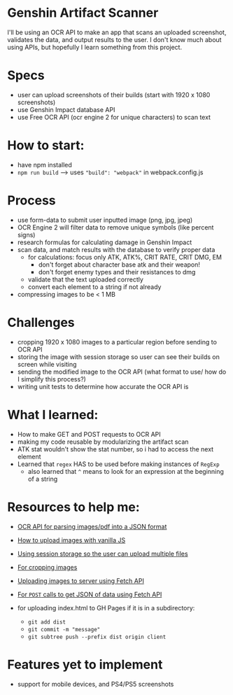 # Genshin Artifact Scanner

I'll be using an OCR API to make an app that scans an uploaded screenshot, validates the data, and output results to the user. I don't know much about using APIs, but hopefully I learn something from this project.

# Specs

- user can upload screenshots of their builds (start with 1920 x 1080 screenshots)
- use Genshin Impact database API
- use Free OCR API (ocr engine 2 for unique characters) to scan text

# How to start:

- have npm installed
- `npm run build` --> uses `"build": "webpack"` in webpack.config.js

# Process

- use form-data to submit user inputted image (png, jpg, jpeg)
- OCR Engine 2 will filter data to remove unique symbols (like percent signs)
- research formulas for calculating damage in Genshin Impact
- scan data, and match results with the database to verify proper data
  - for calculations: focus only ATK, ATK%, CRIT RATE, CRIT DMG, EM
    - don't forget about character base atk and their weapon!
    - don't forget enemy types and their resistances to dmg
  - validate that the text uploaded correctly
  - convert each element to a string if not already
- compressing images to be < 1 MB

# Challenges

- cropping 1920 x 1080 images to a particular region before sending to OCR API
- storing the image with session storage so user can see their builds on screen while visiting
- sending the modified image to the OCR API (what format to use/ how do I simplify this process?)
- writing unit tests to determine how accurate the OCR API is

# What I learned:

- How to make GET and POST requests to OCR API
- making my code reusable by modularizing the artifact scan
- ATK stat wouldn't show the stat number, so i had to access the next element
- Learned that `regex` HAS to be used before making instances of `RegExp`
  - also learned that `^` means to look for an expression at the beginning of a string

# Resources to help me:

- [OCR API for parsing images/pdf into a JSON format](https://ocr.space/ocrapi#ocrengine)
- [How to upload images with vanilla JS](https://blog.logrocket.com/how-to-build-file-upload-service-vanilla-javascript/#set-up-the-node-js-server)
- [Using session storage so the user can upload multiple files](https://www.section.io/engineering-education/how-and-when-to-apply-session-storage-with-javascript/)
- [For cropping images](https://pixelixe.com/docs/image-processing/crop-image-api.html)
- [Uploading images to server using Fetch API](https://www.youtube.com/watch?v=e13T3O0Iyvc)
- [For `POST` calls to get JSON of data using Fetch API](https://www.youtube.com/watch?v=TTf0mMl0Sc4&list=WL&index=2)

- for uploading index.html to GH Pages if it is in a subdirectory:
  - `git add dist`
  - `git commit -m "message"`
  - `git subtree push --prefix dist origin client`

# Features yet to implement

- support for mobile devices, and PS4/PS5 screenshots

